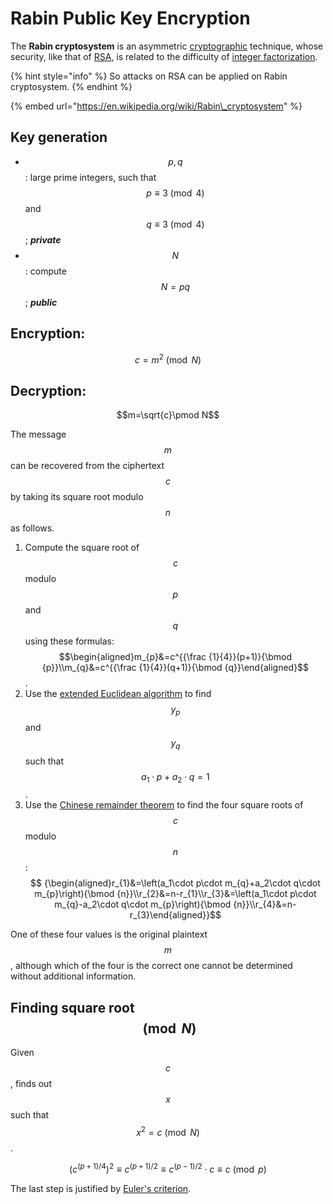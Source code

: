 # Rabin Public Key Encryption

The **Rabin cryptosystem** is an asymmetric [cryptographic](https://en.wikipedia.org/wiki/Cryptographic) technique, whose security, like that of [RSA](https://en.wikipedia.org/wiki/RSA_%28algorithm%29), is related to the difficulty of [integer factorization](https://en.wikipedia.org/wiki/Integer_factorization).

{% hint style="info" %}
So attacks on RSA can be applied on Rabin cryptosystem.
{% endhint %}

{% embed url="https://en.wikipedia.org/wiki/Rabin\_cryptosystem" %}

## Key generation

* $$p,q$$: large prime integers, such that $$p\equiv3\pmod4$$and $$q\equiv3\pmod4$$; _**private**_
* $$N$$: compute$$N=pq$$; _**public**_

## Encryption: 

$$c=m^2\pmod N$$

## Decryption: 

$$m=\sqrt{c}\pmod N$$

The message $$m$$ can be recovered from the ciphertext $$c$$ by taking its square root modulo $$n$$ as follows.

1. Compute the square root of $$c$$ modulo $$p$$ and $$q$$ using these formulas:$$\begin{aligned}m_{p}&=c^{{\frac {1}{4}}(p+1)}{\bmod {p}}\\m_{q}&=c^{{\frac {1}{4}}(q+1)}{\bmod {q}}\end{aligned}$$.
2. Use the [extended Euclidean algorithm](https://en.wikipedia.org/wiki/Extended_Euclidean_algorithm) to find $$y_{p}$$ and $$y_{q}$$ such that $$a_1\cdot p+a_2\cdot q=1$$.
3. Use the [Chinese remainder theorem](https://inse6110.lingt.xyz/chinese-remainder-theorem) to find the four square roots of $$c$$ modulo $$n$$:$$ {\begin{aligned}r_{1}&=\left(a_1\cdot p\cdot m_{q}+a_2\cdot q\cdot m_{p}\right){\bmod {n}}\\r_{2}&=n-r_{1}\\r_{3}&=\left(a_1\cdot p\cdot m_{q}-a_2\cdot q\cdot m_{p}\right){\bmod {n}}\\r_{4}&=n-r_{3}\end{aligned}}$$

One of these four values is the original plaintext$$m$$, although which of the four is the correct one cannot be determined without additional information.

## Finding square root$$\pmod N$$

Given $$c$$, finds out $$x$$ such that $$x^2 = c \pmod N$$.

$$\big(c^{ (p+1)/4}\big )^ 2\equiv  c^{ (p+1)/2}\equiv c^{ (p-1)/2}\cdot c\equiv c \pmod p$$

The last step is justified by [Euler's criterion](https://inse6110.lingt.xyz/eulers-criterion).

